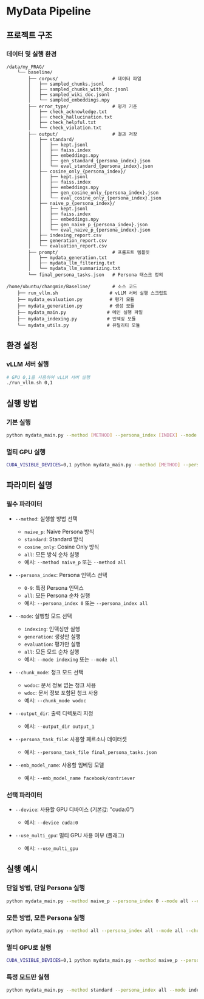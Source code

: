 # MyData Pipeline

## 프로젝트 구조

### 데이터 및 실행 환경
```
/data/my_PRAG/
    └── baseline/
        ├── corpus/                    # 데이터 파일
        │   ├── sampled_chunks.jsonl
        │   ├── sampled_chunks_with_doc.jsonl
        │   ├── sampled_wiki_doc.jsonl
        │   └── sampled_embeddings.npy
        ├── error_type/                # 평가 기준
        │   ├── check_acknowledge.txt
        │   ├── check_hallucination.txt
        │   ├── check_helpful.txt
        │   └── check_violation.txt
        ├── output/                    # 결과 저장
        │   ├── standard/
        │   │   ├── kept.jsonl
        │   │   ├── faiss.index
        │   │   ├── embeddings.npy
        │   │   ├── gen_standard_{persona_index}.json
        │   │   └── eval_standard_{persona_index}.json
        │   ├── cosine_only_{persona_index}/
        │   │   ├── kept.jsonl
        │   │   ├── faiss.index
        │   │   ├── embeddings.npy
        │   │   ├── gen_cosine_only_{persona_index}.json
        │   │   └── eval_cosine_only_{persona_index}.json
        │   ├── naive_p_{persona_index}/
        │   │   ├── kept.jsonl
        │   │   ├── faiss.index
        │   │   ├── embeddings.npy
        │   │   ├── gen_naive_p_{persona_index}.json
        │   │   └── eval_naive_p_{persona_index}.json
        │   ├── indexing_report.csv
        │   ├── generation_report.csv
        │   └── evaluation_report.csv
        ├── prompt/                    # 프롬프트 템플릿
        │   ├── mydata_generation.txt
        │   ├── mydata_llm_filtering.txt
        │   └── mydata_llm_summarizing.txt
        └── final_persona_tasks.json   # Persona 태스크 정의

/home/ubuntu/changmin/Baseline/        # 소스 코드
    ├── run_vllm.sh                   # vLLM 서버 실행 스크립트
    ├── mydata_evaluation.py          # 평가 모듈
    ├── mydata_generation.py          # 생성 모듈
    ├── mydata_main.py               # 메인 실행 파일
    ├── mydata_indexing.py           # 인덱싱 모듈
    └── mydata_utils.py              # 유틸리티 모듈
```

## 환경 설정

### vLLM 서버 실행
```bash
# GPU 0,1을 사용하여 vLLM 서버 실행
./run_vllm.sh 0,1
```

## 실행 방법

### 기본 실행
```bash
python mydata_main.py --method [METHOD] --persona_index [INDEX] --mode [MODE] --chunk_mode [CHUNK_MODE] --output_dir [OUTPUT_DIR]
```

### 멀티 GPU 실행
```bash
CUDA_VISIBLE_DEVICES=0,1 python mydata_main.py --method [METHOD] --persona_index [INDEX] --mode [MODE] --chunk_mode [CHUNK_MODE] --output_dir [OUTPUT_DIR] --use_multi_gpu
```

## 파라미터 설명

### 필수 파라미터
- `--method`: 실행할 방법 선택
  - `naive_p`: Naive Persona 방식
  - `standard`: Standard 방식
  - `cosine_only`: Cosine Only 방식
  - `all`: 모든 방식 순차 실행
  - 예시: `--method naive_p` 또는 `--method all`

- `--persona_index`: Persona 인덱스 선택
  - `0-9`: 특정 Persona 인덱스
  - `all`: 모든 Persona 순차 실행
  - 예시: `--persona_index 0` 또는 `--persona_index all`

- `--mode`: 실행할 모드 선택
  - `indexing`: 인덱싱만 실행
  - `generation`: 생성만 실행
  - `evaluation`: 평가만 실행
  - `all`: 모든 모드 순차 실행
  - 예시: `--mode indexing` 또는 `--mode all`

- `--chunk_mode`: 청크 모드 선택
  - `wodoc`: 문서 정보 없는 청크 사용
  - `wdoc`: 문서 정보 포함된 청크 사용
  - 예시: `--chunk_mode wodoc`

- `--output_dir`: 출력 디렉토리 지정
  - 예시: `--output_dir output_1`

- `--persona_task_file`: 사용할 페르소나 데이터셋
  - 예시: `--persona_task_file final_persona_tasks.json`

- `--emb_model_name`: 사용할 임베딩 모델
  - 예시: `--emb_model_name facebook/contriever`

### 선택 파라미터
- `--device`: 사용할 GPU 디바이스 (기본값: "cuda:0")
  - 예시: `--device cuda:0`

- `--use_multi_gpu`: 멀티 GPU 사용 여부 (플래그)
  - 예시: `--use_multi_gpu`

## 실행 예시

### 단일 방법, 단일 Persona 실행
```bash
python mydata_main.py --method naive_p --persona_index 0 --mode all --chunk_mode wodoc --output_dir output_1
```

### 모든 방법, 모든 Persona 실행
```bash
python mydata_main.py --method all --persona_index all --mode all --chunk_mode wodoc --output_dir output_1
```

### 멀티 GPU로 실행
```bash
CUDA_VISIBLE_DEVICES=0,1 python mydata_main.py --method naive_p --persona_index all --mode all --chunk_mode wodoc --output_dir output_1 --use_multi_gpu
```

### 특정 모드만 실행
```bash
python mydata_main.py --method standard --persona_index all --mode indexing --chunk_mode wdoc --output_dir output_1
``` 